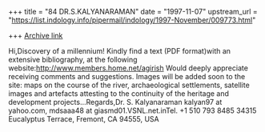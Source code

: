 +++
title = "84 DR.S.KALYANARAMAN"
date = "1997-11-07"
upstream_url = "https://list.indology.info/pipermail/indology/1997-November/009773.html"

+++
[Archive link](https://list.indology.info/pipermail/indology/1997-November/009773.html)

Hi,Discovery of a millennium!
Kindly find a text (PDF format)with an extensive bibliography, at the
following website:http://www.members.home.net/agirish
Would deeply appreciate receiving comments and suggestions.
Images will be added soon to the site:
maps on the course of the river, archaeological settlements, satellite
images and artefacts attesting to the continuity of the heritage and
development projects...Regards,Dr. S. Kalyanaraman
kalyan97 at yahoo.com, mdsaaa48 at giasmd01.VSNL.net.inTel. +1 510 793 8485
34315 Eucalyptus Terrace, Fremont, CA 94555, USA



